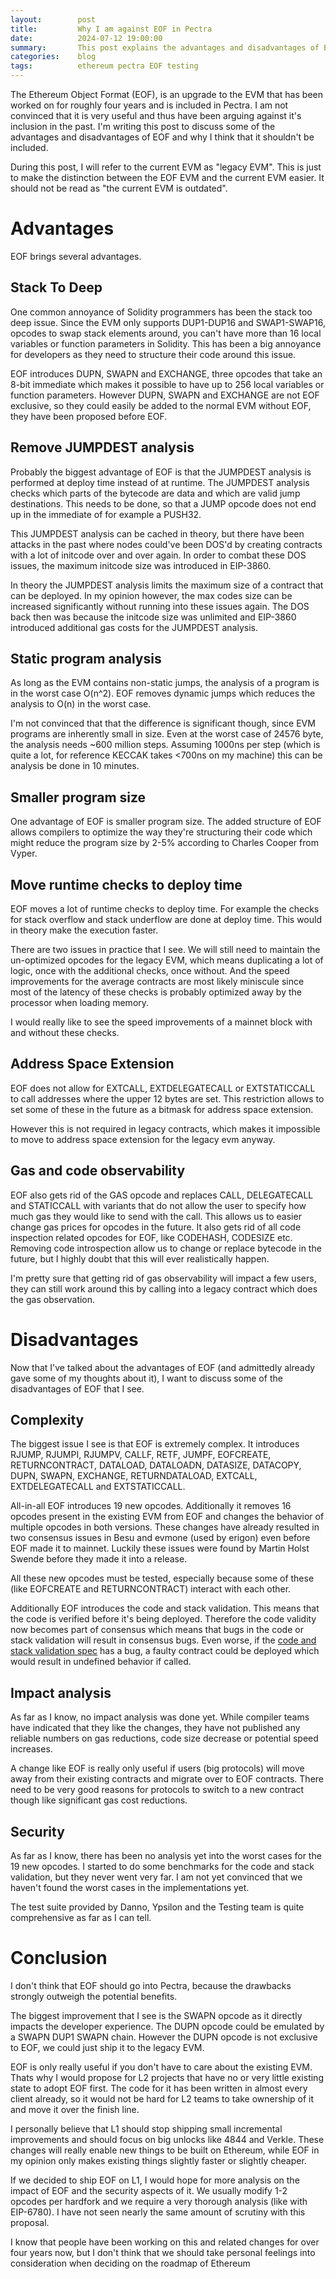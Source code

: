 ```yaml
---
layout:        post
title:         Why I am against EOF in Pectra
date:          2024-07-12 19:00:00
summary:       This post explains the advantages and disadvantages of EOF and my thoughts about inclusion in the Prague/Electra hardfork.
categories:    blog
tags:          ethereum pectra EOF testing
---
```


The Ethereum Object Format (EOF), is an upgrade to the EVM that has been worked on for roughly four years and is included in Pectra. I am not convinced that it is very useful and thus have been arguing against it's inclusion in the past. I'm writing this post to discuss some of the advantages and disadvantages of EOF and why I think that it shouldn't be included.

During this post, I will refer to the current EVM as "legacy EVM". This is just to make the distinction between the EOF EVM and the current EVM easier. It should not be read as "the current EVM is outdated".  

# Advantages

EOF brings several advantages.

## Stack To Deep

One common annoyance of Solidity programmers has been the stack too deep issue. Since the EVM only supports DUP1-DUP16 and SWAP1-SWAP16, opcodes to swap stack elements around, you can't have more than 16 local variables or function parameters in Solidity. This has been a big annoyance for developers as they need to structure their code around this issue. 

EOF introduces DUPN, SWAPN and EXCHANGE, three opcodes that take an 8-bit immediate which makes it possible to have up to 256 local variables or function parameters. 
However DUPN, SWAPN and EXCHANGE are not EOF exclusive, so they could easily be added to the normal EVM without EOF, they have been proposed before EOF.

## Remove JUMPDEST analysis

Probably the biggest advantage of EOF is that the JUMPDEST analysis is performed at deploy time instead of at runtime. The JUMPDEST analysis checks which parts of the bytecode are data and which are valid jump destinations. This needs to be done, so that a JUMP opcode does not end up in the immediate of for example a PUSH32. 

This JUMPDEST analysis can be cached in theory, but there have been attacks in the past where nodes could've been DOS'd by creating contracts with a lot of initcode over and over again. In order to combat these DOS issues, the maximum initcode size was introduced in EIP-3860. 

In theory the JUMPDEST analysis limits the maximum size of a contract that can be deployed. In my opinion however, the max codes size can be increased significantly without running into these issues again. The DOS back then was because the initcode size was unlimited and EIP-3860 introduced additional gas costs for the JUMPDEST analysis.

## Static program analysis

As long as the EVM contains non-static jumps, the analysis of a program is in the worst case O(n^2). EOF removes dynamic jumps which reduces the analysis to O(n) in the worst case. 

I'm not convinced that that the difference is significant though, since EVM programs are inherently small in size. Even at the worst case of 24576 byte, the analysis needs ~600 million steps. Assuming 1000ns per step (which is quite a lot, for reference KECCAK takes <700ns on my machine) this can be analysis be done in 10 minutes.

## Smaller program size

One advantage of EOF is smaller program size. The added structure of EOF allows compilers to optimize the way they're structuring their code which might reduce the program size by 2-5% according to Charles Cooper from Vyper.

## Move runtime checks to deploy time

EOF moves a lot of runtime checks to deploy time. For example the checks for stack overflow and stack underflow are done at deploy time. This would in theory make the execution faster. 

There are two issues in practice that I see. We will still need to maintain the un-optimized opcodes for the legacy EVM, which means duplicating a lot of logic, once with the additional checks, once without. And the speed improvements for the average contracts are most likely miniscule since most of the latency of these checks is probably optimized away by the processor when loading memory. 

I would really like to see the speed improvements of a mainnet block with and without these checks.

## Address Space Extension

EOF does not allow for EXTCALL, EXTDELEGATECALL or EXTSTATICCALL to call addresses where the upper 12 bytes are set. This restriction allows to set some of these in the future as a bitmask for address space extension.

However this is not required in legacy contracts, which makes it impossible to move to address space extension for the legacy evm anyway.

## Gas and code observability

EOF also gets rid of the GAS opcode and replaces CALL, DELEGATECALL and STATICCALL with variants that do not allow the user to specify how much gas they would like to send with the call. This allows us to easier change gas prices for opcodes in the future.  It also gets rid of all code inspection related opcodes for EOF, like CODEHASH, CODESIZE etc. Removing code introspection allow us to change or replace bytecode in the future, but I highly doubt that this will ever realistically happen.

I'm pretty sure that getting rid of gas observability will impact a few users, they can still work around this by calling into a legacy contract which does the gas observation. 

# Disadvantages

Now that I've talked about the advantages of EOF (and admittedly already gave some of my thoughts about it), I want to discuss some of the disadvantages of EOF that I see.

## Complexity

The biggest issue I see is that EOF is extremely complex. It introduces RJUMP, RJUMPI, RJUMPV, CALLF, RETF, JUMPF, EOFCREATE, RETURNCONTRACT, DATALOAD, DATALOADN, DATASIZE, DATACOPY, DUPN, SWAPN, EXCHANGE, RETURNDATALOAD, EXTCALL, EXTDELEGATECALL and EXTSTATICCALL.

All-in-all EOF introduces 19 new opcodes. Additionally it removes 16 opcodes present in the existing EVM from EOF and changes the behavior of multiple opcodes in both versions. These changes have already resulted in two consensus issues in Besu and evmone (used by erigon) even before EOF made it to mainnet. Luckily these issues were found by Martin Holst Swende before they made it into a release.

All these new opcodes must be tested, especially because some of these (like EOFCREATE and RETURNCONTRACT) interact with each other. 

Additionally EOF introduces the code and stack validation. This means that the code is verified before it's being deployed. Therefore the code validity now becomes part of consensus which means that bugs in the code or stack validation will result in consensus bugs. Even worse, if the [code and stack validation spec](https://github.com/ipsilon/eof/blob/main/spec/eof.md#stack-validation) has a bug, a faulty contract could be deployed which would result in undefined behavior if called.

## Impact analysis

As far as I know, no impact analysis was done yet. While compiler teams have indicated that they like the changes, they have not published any reliable numbers on gas reductions, code size decrease or potential speed increases. 

A change like EOF is really only useful if users (big protocols) will move away from their existing contracts and migrate over to EOF contracts. There need to be very good reasons for protocols to switch to a new contract though like significant gas cost reductions.

## Security

As far as I know, there has been no analysis yet into the worst cases for the 19 new opcodes. I started to do some benchmarks for the code and stack validation, but they never went very far. I am not yet convinced that we haven't found the worst cases in the implementations yet.

The test suite provided by Danno, Ypsilon and the Testing team is quite comprehensive as far as I can tell.

# Conclusion

I don't think that EOF should go into Pectra, because the drawbacks strongly outweigh the potential benefits.

The biggest improvement that I see is the SWAPN opcode as it directly impacts the developer experience. The DUPN opcode could be emulated by a SWAPN DUP1 SWAPN chain. However the DUPN opcode is not exclusive to EOF, we could just ship it to the legacy EVM.

EOF is only really useful if you don't have to care about the existing EVM. Thats why I would propose for L2 projects that have no or very little existing state to adopt EOF first. The code for it has been written in almost every client already, so it would not be hard for L2 teams to take ownership of it and move it over the finish line. 

I personally believe that L1 should stop shipping small incremental improvements and should focus on big unlocks like 4844 and Verkle. These changes will really enable new things to be built on Ethereum, while EOF in my opinion only makes existing things slightly faster or slightly cheaper.

If we decided to ship EOF on L1, I would hope for more analysis on the impact of EOF and the security aspects of it. We usually modify 1-2 opcodes per hardfork and we require a very thorough analysis (like with EIP-6780). I have not seen nearly the same amount of scrutiny with this proposal. 

I know that people have been working on this and related changes for over four years now, but I don't think that we should take personal feelings into consideration when deciding on the roadmap of Ethereum